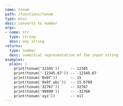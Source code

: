 ```yaml
---
name: tonum
path: /functions/tonum
type: misc
desc: converts to number
args:
- name: str
  type: string
  desc: any string
returns:
  type: number
  desc: numerical representation of the input string
examples:
  plain: |
    print(tonum('12345'))     -- 12345
    print(tonum('-12345.67')) -- -12345.67
    print(tonum('0x0f'))      -- 15
    print(tonum('0x0f.abc'))  -- 15.6709
    print(tonum('32767'))     -- 32767
    print(tonum('99999'))     -- -32768
    print(tonum('xyz'))       -- nil
---
```


